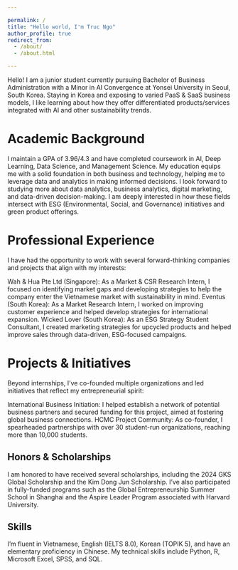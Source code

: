 ```yaml
---

permalink: /
title: "Hello world, I'm Truc Ngo"
author_profile: true
redirect_from: 
  - /about/
  - /about.html

---
```


Hello! I am a junior student currently pursuing Bachelor of Business Administration with a Minor in AI Convergence at Yonsei University in Seoul, South Korea. Staying in Korea and exposing to varied PaaS & SaaS business models, I like learning about how they offer differentiated products/services integrated with AI and other sustainability trends. 


Academic Background
======
I maintain a GPA of 3.96/4.3 and have completed coursework in AI, Deep Learning, Data Science, and Management Science. My education equips me with a solid foundation in both business and technology, helping me to leverage data and analytics in making informed decisions. I look forward to studying more about data analytics, business analytics, digital marketing, and data-driven decision-making. I am deeply interested in how these fields intersect with ESG (Environmental, Social, and Governance) initiatives and green product offerings.


Professional Experience
======
I have had the opportunity to work with several forward-thinking companies and projects that align with my interests:

Wah & Hua Pte Ltd (Singapore): As a Market & CSR Research Intern, I focused on identifying market gaps and developing strategies to help the company enter the Vietnamese market with sustainability in mind.
Eventus (South Korea): As a Market Research Intern, I worked on improving customer experience and helped develop strategies for international expansion.
Wicked Lover (South Korea): As an ESG Strategy Student Consultant, I created marketing strategies for upcycled products and helped improve sales through data-driven, ESG-focused campaigns.



Projects & Initiatives
======
Beyond internships, I’ve co-founded multiple organizations and led initiatives that reflect my entrepreneurial spirit:

International Business Initiation: I helped establish a network of potential business partners and secured funding for this project, aimed at fostering global business connections.
HCMC Project Community: As co-founder, I spearheaded partnerships with over 30 student-run organizations, reaching more than 10,000 students.

Honors & Scholarships
------
I am honored to have received several scholarships, including the 2024 GKS Global Scholarship and the Kim Dong Jun Scholarship. I’ve also participated in fully-funded programs such as the Global Entrepreneurship Summer School in Shanghai and the Aspire Leader Program associated with Harvard University.



Skills
------
I’m fluent in Vietnamese, English (IELTS 8.0), Korean (TOPIK 5), and have an elementary proficiency in Chinese. My technical skills include Python, R, Microsoft Excel, SPSS, and SQL.

